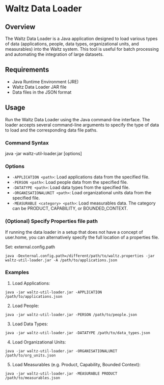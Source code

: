 # Waltz Data Loader

## Overview
The Waltz Data Loader is a Java application designed to load various types of data (applications, people, data types, organizational units, and measurables) into the Waltz system. This tool is useful for batch processing and automating the integration of large datasets.

## Requirements
- Java Runtime Environment (JRE)
- Waltz Data Loader JAR file
- Data files in the JSON format

## Usage
Run the Waltz Data Loader using the Java command-line interface. The loader accepts several command-line arguments to specify the type of data to load and the corresponding data file paths.

### Command Syntax
java -jar waltz-util-loader.jar [options]

### Options
- `-APPLICATION <path>`: Load applications data from the specified file.
- `-PERSON <path>`: Load people data from the specified file.
- `-DATATYPE <path>`: Load data types from the specified file.
- `-ORGANISATIONALUNIT <path>`: Load organizational units data from the specified file.
- `-MEASURABLE <category> <path>`: Load measurables data. The category can be PRODUCT, CAPABILITY, or BOUNDED_CONTEXT.

### (Optional) Specify Properties file path
If running the data loader in a setup that does not have a concept of user.home, you can alternatively specify the full location of a properties file.

Set: external.config.path

```
java -Dexternal.config.path=/different/path/to/waltz.properties -jar waltz-util-loader.jar -A /path/to/applications.json
```

### Examples
1. Load Applications:
```
java -jar waltz-util-loader.jar -APPLICATION /path/to/applications.json
```
2. Load People:
```
java -jar waltz-util-loader.jar -PERSON /path/to/people.json
```
3. Load Data Types:
```
java -jar waltz-util-loader.jar -DATATYPE /path/to/data_types.json
```
4. Load Organizational Units:
```
java -jar waltz-util-loader.jar -ORGANISATIONALUNIT /path/to/org_units.json
```
5. Load Measurables (e.g. Product, Capability, Bounded Context):
```
java -jar waltz-util-loader.jar -MEASURABLE PRODUCT /path/to/measurables.json
```